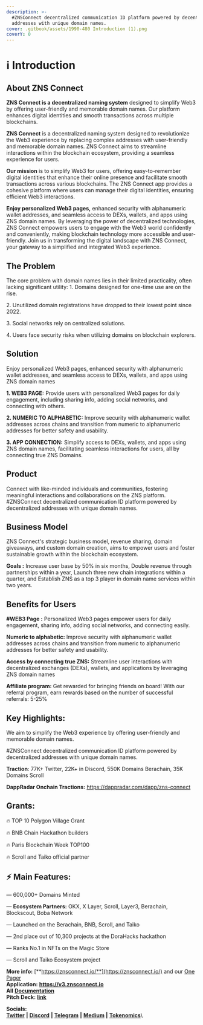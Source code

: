```yaml
---
description: >-
  #ZNSConnect decentralized communication ID platform powered by decentralized
  addresses with unique domain names.
cover: .gitbook/assets/1990-480 Introduction (1).png
coverY: 0
---
```


# ℹ️ Introduction

## About ZNS Connect

**ZNS Connect is a decentralized naming system** designed to simplify Web3 by offering user-friendly and memorable domain names. Our platform enhances digital identities and smooth transactions across multiple blockchains.

**ZNS Connect** is a decentralized naming system designed to revolutionize the Web3 experience by replacing complex addresses with user-friendly and memorable domain names. ZNS Connect aims to streamline interactions within the blockchain ecosystem, providing a seamless experience for users.

**Our mission** is to simplify Web3 for users, offering easy-to-remember digital identities that enhance their online presence and facilitate smooth transactions across various blockchains. The ZNS Connect app provides a cohesive platform where users can manage their digital identities, ensuring efficient Web3 interactions.

**Enjoy personalized Web3 pages,** enhanced security with alphanumeric wallet addresses, and seamless access to DEXs, wallets, and apps using ZNS domain names. By leveraging the power of decentralized technologies, ZNS Connect empowers users to engage with the Web3 world confidently and conveniently, making blockchain technology more accessible and user-friendly. Join us in transforming the digital landscape with ZNS Connect, your gateway to a simplified and integrated Web3 experience.

## **The Problem**&#x20;

The core problem with domain names lies in their limited practicality, often lacking significant utility: 1. Domains designed for one-time use are on the rise.&#x20;

2\. Unutilized domain registrations have dropped to their lowest point since 2022.&#x20;

3\. Social networks rely on centralized solutions.&#x20;

4\. Users face security risks when utilizing domains on blockchain explorers.

## **Solution**

Enjoy personalized Web3 pages, enhanced security with alphanumeric wallet addresses, and seamless access to DEXs, wallets, and apps using ZNS domain names

**1. WEB3 PAGE:** Provide users with personalized Web3 pages for daily engagement, including sharing info, adding social networks, and connecting with others.

**2. NUMERIC TO ALPHABETIC:** Improve security with alphanumeric wallet addresses across chains and transition from numeric to alphanumeric addresses for better safety and usability.

**3.  APP CONNECTION:** Simplify access to DEXs, wallets, and apps using ZNS domain names, facilitating seamless interactions for users, all by connecting true ZNS Domains.

## Product

Connect with like-minded individuals and communities, fostering meaningful interactions and collaborations on the ZNS platform. #ZNSConnect decentralized communication ID platform powered by decentralized addresses with unique domain names.

## Business Model&#x20;

ZNS Connect's strategic business model, revenue sharing, domain giveaways, and custom domain creation, aims to empower users and foster sustainable growth within the blockchain ecosystem.

**Goals :** Increase user base by 50% in six months, Double revenue through partnerships within a year, Launch three new chain integrations within a quarter, and Establish ZNS as a top 3 player in domain name services within two years.

## Benefits for Users

**#WEB3 Page :** Personalized Web3 pages empower users for daily engagement, sharing info, adding social networks, and connecting easily.

**Numeric to alphabetic:** Improve security with alphanumeric wallet addresses across chains and transition from numeric to alphanumeric addresses for better safety and usability.

**Access by connecting true ZNS:** Streamline user interactions with decentralized exchanges (DEXs), wallets, and applications by leveraging ZNS domain names

**Affiliate program:** Get rewarded for bringing friends on board! With our referral program, earn rewards based on the number of successful referrals: 5-25%

## **Key Highlights:**

We aim to simplify the Web3 experience by offering user-friendly and memorable domain names.

\#ZNSConnect decentralized communication ID platform powered by decentralized addresses with unique domain names.

**Traction**:  77K+ Twitter, 22K+ in Discord, 550K Domains Berachain, 35K Domains Scroll

**DappRadar Onchain Tractions:** https://dappradar.com/dapp/zns-connect

## **Grants**:&#x20;

🔥 TOP 10 Polygon Village Grant

🔥 BNB Chain Hackathon builders

🔥 Paris Blockchain Week TOP100

🔥 Scroll and Taiko official partner

## ⚡ Main Features:

— 600,000+ Domains Minted

&#x20;— **Ecosystem Partners:** OKX, X Layer, Scroll, Layer3,  Berachain, Blockscout, Boba Network

— Launched on the Berachain, BNB, Scroll, and Taiko

— 2nd place out of 10,300 projects at the DoraHacks hackathon&#x20;

— Ranks No.1 in NFTs on the Magic Store

— Scroll and Taiko Ecosystem project

**More info:** [**https://znsconnect.io/**](https://znsconnect.io/) and our [One Pager](https://docs.znsconnect.io/one-pager-zns)\
**Application:** [**https://v3**](https://v3.znsconnect.io/)[**.**](https://v3.znsconnect.io/)[**znsconnect.io**](https://v3.znsconnect.io/)\
**All** [**Documentation**](https://docs.znsconnect.io/)\
**Pitch Deck:** [**link**](https://docsend.com/view/eaheupi7s8xrrx9d)&#x20;

**Socials:**\
[**Twitter**](https://twitter.com/ZNSConnect) **|** [**Discord**](https://discord.com/channels/1112865738340970636/1112865739532153026) **|** [**Telegram**](https://t.me/znsconnect) **|** [**Medium**](https://medium.com/@znsconnect) **|** [**Tokenomics**](https://docs.znsconnect.io/tokenomics-and-revenue-streams)\


